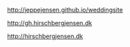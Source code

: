 http://jeppejensen.github.io/weddingsite

http://gh.hirschbergjensen.dk

http://hirschbergjensen.dk
